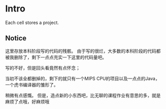 # Intro
Each cell stores a project. 

## Notice
这里存放本科阶段写的代码的残骸。
由于写的很烂，大多数的本科阶段的代码都被我删除了，剩下一点点充实一下这里的代码量吧。

写的不好，但是回头看竟然有点怀念；

当初不该全都删掉的，剩下的就只有一个MIPS CPU的项目以及一点点的Java，一个虎书编译器的雏形了。

稍微有点感慨。
但是，造点新的小东西吧，比无聊的课程作业有意思的多，就是麻烦了点哦，好麻烦哦
